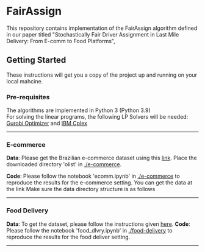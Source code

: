 # FairAssign
This repository contains implementation of the FairAssign algorithm defined in our paper titled "Stochastically Fair Driver Assignment in Last Mile Delivery: From E-comm to Food Platforms", 

## Getting Started
These instructions will get you a copy of the project up and running on your local mahcine.

### Pre-requisites
The algorithms are implemented in Python 3 (Python 3.9)     
For solving the linear programs, the following LP Solvers will be needed: [Gurobi Optimizer](https://www.gurobi.com/downloads/) and [IBM Cplex](https://www.ibm.com/products/ilog-cplex-optimization-studio)

---

### E-commerce 
**Data**: Please get the Brazilian e-commerce dataset using this [link](https://www.kaggle.com/datasets/olistbr/brazilian-ecommerce). Place the downloaded directory 'olist' in [./e-commerce](e-commerce). 

**Code**: Please follow the notebook 'ecomm.ipynb' in [./e-commerce](e-commerce) to reproduce the results for the e-commerce setting. 
You can get the data at the link 
Make sure the data directory structure is as follows 

---

### Food Delivery 
**Data**: To get the dataset, please follow the instructions given [here](what?).
**Code**: Please follow the notebook 'food_dlvry.ipynb' in [./food-delivery](food-delivery) to reproduce the results for the food deliver setting.

---

